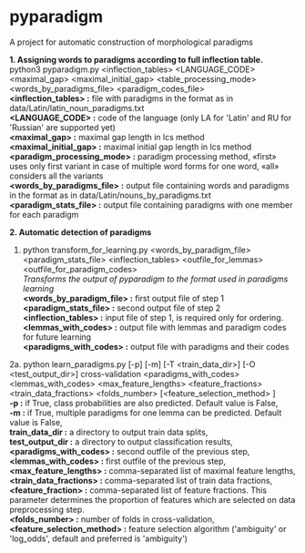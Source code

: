 # pyparadigm
A project for automatic construction of morphological paradigms

**1. Assigning words to paradigms according to full inflection table.**  
python3 pyparadigm.py  &lt;inflection_tables&gt;  &lt;LANGUAGE_CODE&gt; &lt;maximal_gap&gt; &lt;maximal_initial_gap&gt;  &lt;table_processing_mode&gt; &lt;words_by_paradigms_file&gt;  &lt;paradigm_codes_file&gt;   
**&lt;inflection_tables&gt; :** file with paradigms in the format as in data/Latin/latin_noun_paradigms.txt  
**&lt;LANGUAGE_CODE&gt; :** code of the language (only LA for 'Latin' and RU for 'Russian' are supported yet)  
**&lt;maximal_gap&gt; :** maximal gap length in lcs method  
**&lt;maximal_initial_gap&gt; :** maximal initial gap length in lcs method  
**&lt;paradigm_processing_mode&gt; :** paradigm processing method, &laquo;first&raquo; uses only first variant in case of multiple word forms for one word, &laquo;all&raquo; considers all the variants  
**&lt;words_by_paradigms_file&gt; :** output file containing words and paradigms in the format as in data/Latin/nouns_by_paradigms.txt  
**&lt;paradigm_stats_file&gt; :** output file containing paradigms with one member for each paradigm

**2. Automatic detection of paradigms**  
1. python transform_for_learning.py &lt;words_by_paradigm_file&gt; &lt;paradigm_stats_file&gt; &lt;inflection_tables&gt;  &lt;outfile_for_lemmas&gt;  &lt;outfile_for_paradigm_codes&gt;    
*Transforms the output of pyparadigm to the format used in paradigms learning*  
**&lt;words_by_paradigm_file&gt; :** first output file of step 1  
**&lt;paradigm_stats_file&gt; :** second output file of step 2  
**&lt;inflection_tables&gt; :** input file of step 1, is required only for ordering.  
**&lt;lemmas_with_codes&gt; :** output file with lemmas and paradigm codes for future learning  
**&lt;paradigms_with_codes&gt; :** output file with paradigms and their codes

2a. python learn_paradigms.py [-p] [-m] [-T &lt;train_data_dir&gt;] [-O &lt;test_output_dir&gt;] cross-validation &lt;paradigms_with_codes&gt;  &lt;lemmas_with_codes&gt; &lt;max_feature_lengths&gt;  &lt;feature_fractions&gt; &lt;train_data_fractions&gt; &lt;folds_number&gt;  [&lt;feature_selection_method&gt; ]  
   **-p :** if True, class probabilities are also predicted. Default value is False,   
   **-m :** if True, multiple paradigms for one lemma can be predicted. Default value is False,  
   **train_data_dir :** a directory to output train data splits,  
   **test_output_dir :** a directory to output classification results,  
   **&lt;paradigms_with_codes&gt; :** second outfile of the previous step,  
   **&lt;lemmas_with_codes&gt; :** first outfile of the previous step,  
   **&lt;max_feature_lengths&gt; :** comma-separated list of maximal feature lengths,  
   **&lt;train_data_fractions&gt; :** comma-separated list of train data fractions,  
   **&lt;feature_fraction&gt; :** comma-separated list of feature fractions. This parameter determines the proportion of features which are selected on data preprocessing step.   
   **&lt;folds_number&gt; :** number of folds in cross-validation,  
   **&lt;feature_selection_method&gt; :** feature selection algorithm ('ambiguity' or 'log_odds', default and preferred is 'ambiguity')
